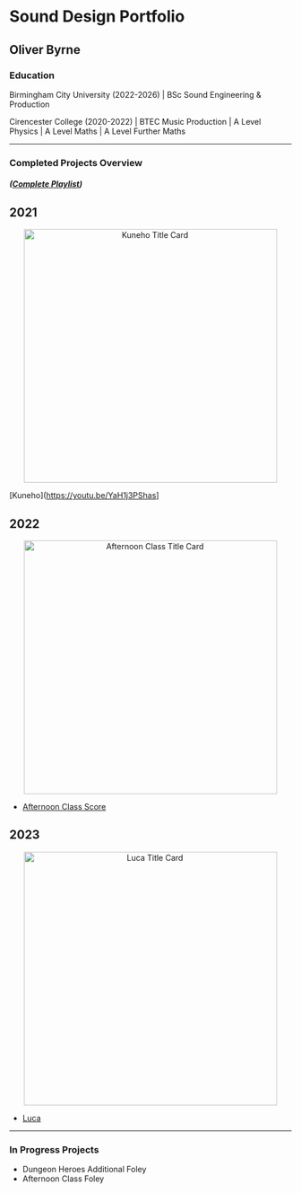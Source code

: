 # Sound Design Portfolio 
## Oliver Byrne

### Education

Birmingham City University (2022-2026) | BSc Sound Engineering & Production 

Cirencester College (2020-2022) | BTEC Music Production | A Level Physics | A Level Maths | A Level Further Maths

---
### Completed Projects Overview
##### ([Complete Playlist](https://www.youtube.com/playlist?list=PLlxiILQYOCxV1kn5FR7rGtZQHTDLpYjz_))

## 2021
<p align="center">
<img width="452" alt="Kuneho Title Card" src="https://github.com/O-Byrne/O-Byrne.github.io/assets/157286554/22a06e79-87a2-451a-a88f-0f986afc89cf">
</p>  
<p align="center">
  
[Kuneho](https://youtu.be/YaH1j3PShas]

</p>

## 2022 
<p align="center">
<img width="452" alt="Afternoon Class Title Card" src="https://github.com/O-Byrne/O-Byrne.github.io/assets/157286554/3976ac6a-d332-4809-9996-446818b872ed">

- [Afternoon Class Score](https://youtu.be/N1Vg7jgv2oc)

</p>

## 2023
<p align="center">
<img width="452" alt="Luca Title Card" src="https://github.com/O-Byrne/O-Byrne.github.io/assets/157286554/61d765eb-512b-486d-8ff7-b1e45d30a506">

- [Luca](https://youtu.be/H_dDbXpgmhc)

</p>

---

### In Progress Projects
- Dungeon Heroes Additional Foley
- Afternoon Class Foley



